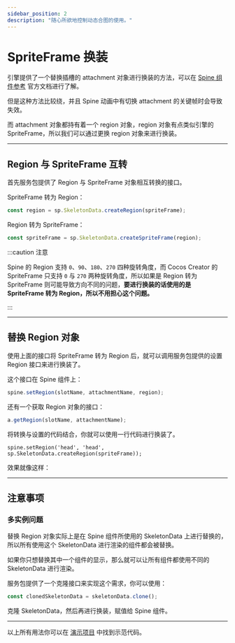```yaml
---
sidebar_position: 2
description: "随心所欲地控制动态合图的使用。"
---
```


# SpriteFrame 换装

引擎提供了一个替换插槽的 attachment 对象进行换装的方法，可以在 [Spine 组件参考](https://docs.cocos.com/creator/2.4/manual/zh/components/spine.html) 官方文档进行了解。

但是这种方法比较绕，并且 Spine 动画中有切换 attachment 的关键帧时会导致失效。

而 attachment 对象都持有着一个 region 对象，region 对象有点类似引擎的 SpriteFrame，所以我们可以通过更换 region 对象来进行换装。

---
## Region 与 SpriteFrame 互转

首先服务包提供了 Region 与 SpriteFrame 对象相互转换的接口。

SpriteFrame 转为 Region：

```js
const region = sp.SkeletonData.createRegion(spriteFrame);
```

Region 转为 SpriteFrame：

```js
const spriteFrame = sp.SkeletonData.createSpriteFrame(region);
```

:::caution 注意

Spine 的 Region 支持 `0`、`90`、`180`、`270` 四种旋转角度，而 Cocos Creator 的 SpriteFrame 只支持 `0` 与 `270` 两种旋转角度，所以如果是 Region 转为 SpriteFrame 则可能导致方向不同的问题，**要进行换装的话使用的是 SpriteFrame 转为 Region，所以不用担心这个问题。**

:::

---
## 替换 Region 对象

使用上面的接口将 SpriteFrame 转为 Region 后，就可以调用服务包提供的设置 Region 接口来进行换装了。

这个接口在 Spine 组件上：

```js
spine.setRegion(slotName, attachmentName, region);
```

还有一个获取 Region 对象的接口：

```js
a.getRegion(slotName, attachmentName);
```

将转换与设置的代码结合，你就可以使用一行代码进行换装了。

```
spine.setRegion('head', 'head', sp.SkeletonData.createRegion(spriteFrame));
```

效果就像这样：



---
## 注意事项


### 多实例问题

替换 Region 对象实际上是在 Spine 组件所使用的 SkeletonData 上进行替换的，所以所有使用这个 SkeletonData 进行渲染的组件都会被替换。

如果你只想替换其中一个组件的显示，那么就可以让所有组件都使用不同的 SkeletonData 进行渲染。

服务包提供了一个克隆接口来实现这个需求，你可以使用：

```js
const clonedSkeletonData = skeletonData.clone();
```

克隆 SkeletonData，然后再进行换装，赋值给 Spine 组件。

---
以上所有用法你可以在 [演示项目](https://smallmain.github.io/cocos-service-pack/demo/v1.0.0-alpha/web-desktop/index.html) 中找到示范代码。
